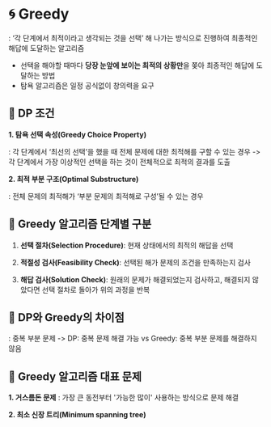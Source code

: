 # 🌀 Greedy
: ‘각 단계에서 최적이라고 생각되는 것을 선택’ 해 나가는 방식으로 진행하여 최종적인 해답에 도달하는 알고리즘

- 선택을 해야할 때마다 **당장 눈앞에 보이는 최적의 상황만**을 쫒아 최종적인 해답에 도달하는 방법
- 탐욕 알고리즘은 일정 공식없이 창의력을 요구


## 💭 DP 조건
**1. 탐욕 선택 속성(Greedy Choice Property)**

: 각 단계에서 ‘최선의 선택’을 했을 때 전체 문제에 대한 최적해를 구할 수 있는 경우 -> 각 단계에서 가장 이상적인 선택을 하는 것이 전체적으로 최적의 결과를 도출

**2. 최적 부분 구조(Optimal Substructure)**

: 전체 문제의 최적해가 ‘부분 문제의 최적해로 구성’될 수 있는 경우


## 💭 Greedy 알고리즘 단계별 구분
1. **선택 절차(Selection Procedure)**: 현재 상태에서의 최적의 해답을 선택

2. **적절성 검사(Feasibility Check)**: 선택된 해가 문제의 조건을 만족하는지 검사

3. **해답 검사(Solution Check)**: 원래의 문제가 해결되었는지 검사하고, 해결되지 않았다면 선택 절차로 돌아가 위의 과정을 반복


## 💭 DP와 Greedy의 차이점

: 중복 부분 문제
-> DP: 중복 문제 해결 가능 vs Greedy: 중복 부분 문제를 해결하지 않음


## 💭 Greedy 알고리즘 대표 문제
**1. 거스름돈 문제**
: 가장 큰 동전부터 '가능한 많이' 사용하는 방식으로 문제 해결

**2. 최소 신장 트리(Minimum spanning tree)**
